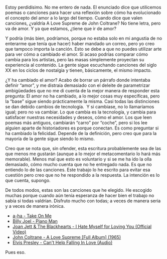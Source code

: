 Estoy perdidísimo. No me entero de nada. El enunciado dice que utilicemos poemas o canciones para hacer una reflexión sobre cómo ha evolucionado el concepto del amor a lo largo del tiempo. Cuando dice que valen canciones, ¿valdría A Love Supreme de John Coltrane? No tiene letra, pero va de amor. Y ya que estamos, ¿tiene que ir de amor?

Y podría (más bien, podríamos, porque no estaba solo en mi angustia de no enterarme que tenía que hacer) haber mandado un correo, pero yo creo que tampoco importa la canción. Esto se debe a que no puedes utilizar arte para ver cómo a cambiado el amor. Si acaso podrías comparar cómo cambia para los artistas, pero las masas simplemente proyectan su experiencia al contenido. La gente sigue escuchando canciones del siglo XX en los ciclos de nostalgia y tienen, básicamente, el mismo impacto. 

¿Y ha cambiado el amor? Acabo de borrar un párrafo donde intentaba definir “amor”, y me distraía demasiado con el deleite de parametrizar ambigüedades que no me di cuenta de la mejor manera de responder esta pregunta: El amor no ha cambiado, a lo mejor cosas muy específicas, pero la “base” sigue siendo prácticamente la misma. Casi todas las distinciones se dan debido cambios de tecnología.  Y si cambiase, no lo llamaríamos igual; pero no va cambiar. Lo que cambia es la tecnología, y cambia para satisfacer nuestras necesidades y deseos, cómo el amor. Los que leen poemas más antiguos, cambiarán “carro” por “coche”, pero si los lee alguien aparte de historiadores es porque conectan. Es como preguntar si ha cambiado la felicidad. Depende de la definición, pero creo que para la mayoría de la gente sigue siendo lo mismo. 

Creo que se nota que, sin ofender, esta escritura probablemente sea de las que menos me gustarán (aunque a lo mejor el metacomentario lo hará más memorable). Menos mal que esto es voluntario y si se me ha ido la olla demasiado, cómo mucho cuenta que no he entregado nada. Es que no entiendo lo de las canciones. Este trabajo lo he escrito para evitar esa cuestión pero creo que no he respondido a la respuesta. La intención es lo que cuenta, supongo. 

De todos modos, estas son las canciones que he elegido. He escogido muchas porque cuando aún tenía esperanza de hacer bien el trabajo no sabía si todas valdrían. Disfruto mucho con todas; a veces de manera seria y a veces de manera irónica. 

-   [a-ha - Take On Me](https://www.youtube.com/watch?v=djV11Xbc914)
-   [Billy Joel - Piano Man](https://www.youtube.com/watch?v=gxEPV4kolz0)
-   [Joan Jett & The Blackhearts - I Hate Myself for Loving You (Official Video)](https://www.youtube.com/watch?v=bpNw7jYkbVc)
-   [John Coltrane - A Love Supreme [Full Album] (1965)](https://www.youtube.com/watch?v=ll3CMgiUPuU)
-   [Elvis Presley - Can't Help Falling In Love (Audio)](https://www.youtube.com/watch?v=vGJTaP6anOU)
  
Pues eso.